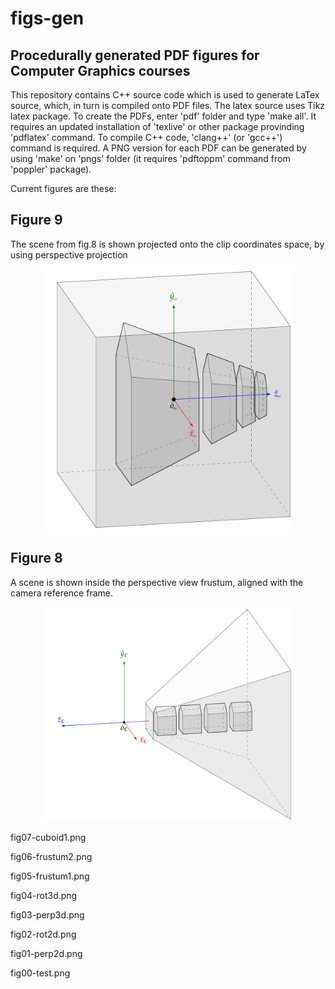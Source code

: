 # figs-gen 

## Procedurally generated PDF figures for Computer Graphics courses


This repository contains C++ source code which is used to generate LaTex source, which, in turn is compiled onto PDF files. 
The latex source uses Tikz latex package. To create the PDFs, enter 'pdf' folder and type 'make all'. It requires an updated installation of 
'texlive' or other package provinding 'pdflatex' command. To compile C++ code, 'clang++' (or 'gcc++') command is required.
A PNG version for each PDF can be generated by using 'make' on 'pngs' folder (it requires 'pdftoppm' command from 'poppler' package).

Current figures are these:

<h2>Figure 9</h2>

The scene from fig.8 is shown projected onto the clip coordinates space, by using perspective projection

<div align="center">
    <img src="pngs/fig09-persp2.png" width="400px"</img> 
</div>
	

<h2>Figure 8</h2>

A scene is shown inside the perspective view frustum, aligned with the camera reference frame.

<div align="center">
    <img src="pngs/fig08-persp1.png" width="400px"</img> 
</div>


fig07-cuboid1.png	


fig06-frustum2.png


fig05-frustum1.png	


fig04-rot3d.png


fig03-perp3d.png


fig02-rot2d.png


fig01-perp2d.png


fig00-test.png
